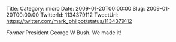 Title: 
Category: micro
Date: 2009-01-20T00:00:00
Slug: 2009-01-20T00:00:00
TwitterId: 1134379112
TweetUrl: https://twitter.com/mark_philpot/status/1134379112

*Former* President George W Bush. We made it!